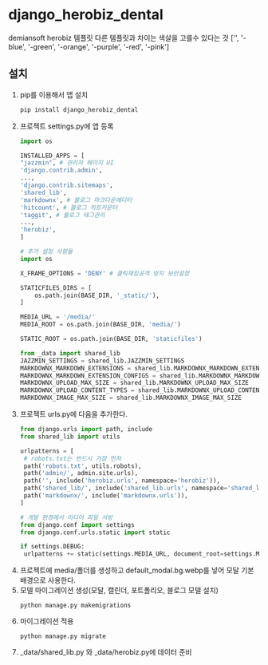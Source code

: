 # django_herobiz_dental

demiansoft herobiz 템플릿
다른 템플릿과 차이는 색살을 고를수 있다는 것
['', '-blue', '-green', '-orange', '-purple', '-red', '-pink']

## 설치
1. pip를 이용해서 앱 설치
    ```bash
    pip install django_herobiz_dental
    ```
2. 프로젝트 settings.py에 앱 등록
   ```python
   import os
   
   INSTALLED_APPS = [
   "jazzmin", # 관리자 페이지 UI
   'django.contrib.admin',
   ...,
   'django.contrib.sitemaps',
   'shared_lib',
   'markdownx', # 블로그 마크다운에디터
   'hitcount', # 블로그 히트카운터
   'taggit', # 블로그 태그관리
   ...,
   'herobiz',
   ]
   
   # 추가 설정 사항들
   import os
   
   X_FRAME_OPTIONS = 'DENY' # 클릭재킹공격 방지 보안설정
   
   STATICFILES_DIRS = [
       os.path.join(BASE_DIR, '_static/'),
   ]
   
   MEDIA_URL = '/media/'
   MEDIA_ROOT = os.path.join(BASE_DIR, 'media/')
   
   STATIC_ROOT = os.path.join(BASE_DIR, 'staticfiles')
   
   from _data import shared_lib
   JAZZMIN_SETTINGS = shared_lib.JAZZMIN_SETTINGS
   MARKDOWNX_MARKDOWN_EXTENSIONS = shared_lib.MARKDOWNX_MARKDOWN_EXTENSIONS
   MARKDOWNX_MARKDOWN_EXTENSION_CONFIGS = shared_lib.MARKDOWNX_MARKDOWN_EXTENSION_CONFIGS
   MARKDOWNX_UPLOAD_MAX_SIZE = shared_lib.MARKDOWNX_UPLOAD_MAX_SIZE
   MARKDOWNX_UPLOAD_CONTENT_TYPES = shared_lib.MARKDOWNX_UPLOAD_CONTENT_TYPES
   MARKDOWNX_IMAGE_MAX_SIZE = shared_lib.MARKDOWNX_IMAGE_MAX_SIZE
   ```
3. 프로젝트 urls.py에 다음을 추가한다.
   ```python
   from django.urls import path, include
   from shared_lib import utils
   
   urlpatterns = [
    # robots.txt는 반드시 가장 먼저
    path('robots.txt', utils.robots),
    path('admin/', admin.site.urls),
    path('', include('herobiz.urls', namespace='herobiz')),
    path('shared_lib/', include('shared_lib.urls', namespace='shared_lib')),
    path('markdownx/', include('markdownx.urls')),
   ]
   
   # 개발 환경에서 미디어 파일 서빙
   from django.conf import settings
   from django.conf.urls.static import static
   
   if settings.DEBUG:
    urlpatterns += static(settings.MEDIA_URL, document_root=settings.MEDIA_ROOT)
   ```
4. 프로젝트에 media/폴더를 생성하고 default_modal.bg.webp를 넣어 모달 기본배경으로 사용한다.
5. 모델 마이그레이션 생성(모달, 캘린더, 포트폴리오, 블로그 모델 설치)
    ```shell
    python manage.py makemigrations
    ```
6. 마이그레이션 적용
    ```shell
    python manage.py migrate
    ```
7. _data/shared_lib.py 와 _data/herobiz.py에 데이터 준비




